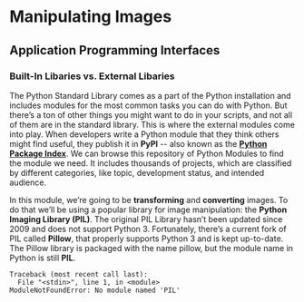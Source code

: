 # Manipulating Images 

## Application Programming Interfaces

### Built-In Libaries vs. External Libaries 

The Python Standard Library comes as a part of the Python installation and includes modules for the most common tasks you can do with Python. But there’s a ton of other things you might want to do in your scripts, and not all of them are in the standard library. This is where the external modules come into play. When developers write a Python module that they think others might find useful, they publish it in **PyPI** -- also known as the [**Python Package Index**](https://pypi.org/). We can browse this repository of Python Modules to find the module we need. It includes thousands of projects, which are classified by different categories, like topic, development status, and intended audience. 

In this module, we’re going to be **transforming** and **converting** images. To do that we’ll be using a popular library for image manipulation: the **Python Imaging Library (PIL)**. The original PIL Library hasn’t been updated since 2009 and does not support Python 3. Fortunately, there’s a current fork of PIL called **Pillow**, that properly supports Python 3 and is kept up-to-date. The Pillow library is packaged with the name pillow, but the module name in Python is still **PIL**.

```>>> import PIL
Traceback (most recent call last):
  File "<stdin>", line 1, in <module>
ModuleNotFoundError: No module named 'PIL'
```